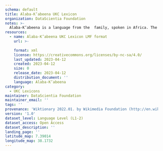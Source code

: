 ```yaml
---
schema: default
title: Alaba-K’abeena UKC Lexicon
organization: DataScientia Foundation
notes: >-
  Alaba-K’abeena is a language from the  family, spoken in Africa. The UKC Lexicon of Alaba-K’abeena is represented as a lexico-semantic network. It consists of words, word senses, synsets, as well as sense-level and synset-level relationships.
resources:
  - name: Alaba-K’abeena UKC Lexicon LMF format
    url: >-
      
    format: xml
    license: https://creativecommons.org/licenses/by-nc-sa/4.0/
    last_updated: 2023-04-12
    created: 2023-04-12
    size: 0
    release_date: 2023-04-12
    distribution_document: ''
    language: Alaba-K’abeena
category:
  - UKC Lexicons
maintainer: DataScientia Foundation
maintainer_email: ''
tags: ''
provenance: 'Wiktionary 2022.01. by Wikimedia Foundation (http://en.wiktionary.org); Princeton WordNet 2.1 by Princeton University (https://wordnet.princeton.edu)'
version: '1.0'
dataset_level: Language Level (L1-2)
dataset_access: Open Access
dataset_description: ''
landing_page: ''
latitude_map: 7.39014
longitude_map: 38.1732
---
```

